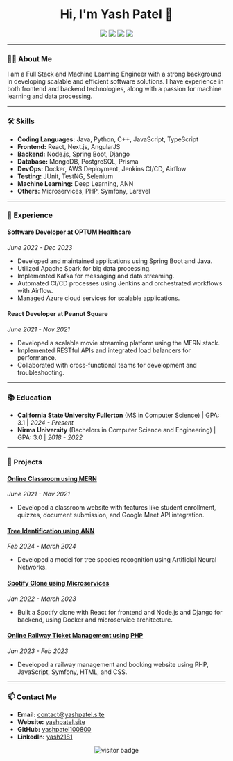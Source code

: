 <h1 align="center">Hi, I'm Yash Patel 👋</h1>

<p align="center">
  <a href="https://yashpatel.site"><img src="https://img.shields.io/badge/Website-Visit%20my%20site-blue?style=flat-square&logo=google-chrome"></a>
  <a href="mailto:contact@yashpatel.site"><img src="https://img.shields.io/badge/Email-contact@yashpatel.site-red?style=flat-square&logo=gmail"></a>
  <a href="http://www.linkedin.com/in/yash2181"><img src="https://img.shields.io/badge/LinkedIn-Connect-blue?style=flat-square&logo=linkedin"></a>
  <a href="https://github.com/yashpatel100800"><img src="https://img.shields.io/badge/GitHub-Follow-black?style=flat-square&logo=github"></a>
</p>

---

### 👨‍💻 About Me

I am a Full Stack and Machine Learning Engineer with a strong background in developing scalable and efficient software solutions. I have experience in both frontend and backend technologies, along with a passion for machine learning and data processing.

---

### 🛠️ Skills

- **Coding Languages:** Java, Python, C++, JavaScript, TypeScript
- **Frontend:** React, Next.js, AngularJS
- **Backend:** Node.js, Spring Boot, Django
- **Database:** MongoDB, PostgreSQL, Prisma
- **DevOps:** Docker, AWS Deployment, Jenkins CI/CD, Airflow
- **Testing:** JUnit, TestNG, Selenium
- **Machine Learning:** Deep Learning, ANN
- **Others:** Microservices, PHP, Symfony, Laravel

---

### 💼 Experience

#### Software Developer at OPTUM Healthcare
*June 2022 - Dec 2023*
- Developed and maintained applications using Spring Boot and Java.
- Utilized Apache Spark for big data processing.
- Implemented Kafka for messaging and data streaming.
- Automated CI/CD processes using Jenkins and orchestrated workflows with Airflow.
- Managed Azure cloud services for scalable applications.

#### React Developer at Peanut Square
*June 2021 - Nov 2021*
- Developed a scalable movie streaming platform using the MERN stack.
- Implemented RESTful APIs and integrated load balancers for performance.
- Collaborated with cross-functional teams for development and troubleshooting.

---

### 📚 Education

- **California State University Fullerton** (MS in Computer Science) | GPA: 3.1 | *2024 - Present*
- **Nirma University** (Bachelors in Computer Science and Engineering) | GPA: 3.0 | *2018 - 2022*

---

### 🔧 Projects

#### [Online Classroom using MERN](https://github.com/yashpatel100800/online-classroom)
*June 2021 - Nov 2021*
- Developed a classroom website with features like student enrollment, quizzes, document submission, and Google Meet API integration.

#### [Tree Identification using ANN](https://github.com/yashpatel100800/tree-identification)
*Feb 2024 - March 2024*
- Developed a model for tree species recognition using Artificial Neural Networks.

#### [Spotify Clone using Microservices](https://github.com/yashpatel100800/spotify-clone)
*Jan 2022 - March 2023*
- Built a Spotify clone with React for frontend and Node.js and Django for backend, using Docker and microservice architecture.

#### [Online Railway Ticket Management using PHP](https://github.com/yashpatel100800/railway-ticket-management)
*Jan 2023 - Feb 2023*
- Developed a railway management and booking website using PHP, JavaScript, Symfony, HTML, and CSS.

---

### 📫 Contact Me

- **Email:** [contact@yashpatel.site](mailto:contact@yashpatel.site)
- **Website:** [yashpatel.site](https://yashpatel.site)
- **GitHub:** [yashpatel100800](https://github.com/yashpatel100800)
- **LinkedIn:** [yash2181](http://www.linkedin.com/in/yash2181)

<p align="center">
  <img src="https://visitor-badge.glitch.me/badge?page_id=yashpatel100800" alt="visitor badge"/>
</p>
